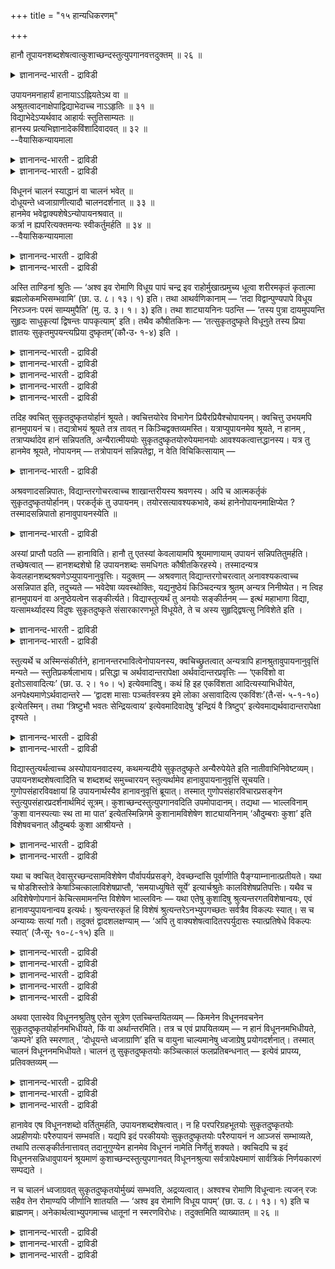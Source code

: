 +++
title = "१५ हान्यधिकरणम्"

+++

हानौ तूपायनशब्दशेषत्वात्कुशाच्छन्दस्तुत्युपगानवत्तदुक्तम् ॥ २६ ॥  
<details><summary>ज्ञानानन्द-भारती - द्राविडी</summary>

हानौ तूबायनसप्तसे षत्वात्कुसाच्चन्द: स्तुत्युबगानवत्तदुक्तम् ॥ २६ ॥
</details>

उपायनमनाहार्यं हानायाऽऽह्नियतेऽथ वा ॥  
अश्रुतत्वादनाक्षेपाद्विद्याभेदाच्च नाऽऽहृतिः ॥ ३१ ॥  
विद्याभेदेऽप्यर्थवाद आहार्यः स्तुतिसाम्यतः ॥  
हानस्य प्रत्यभिज्ञानादेकविंशादिवादवत् ॥ ३२ ॥  
--वैयासिकन्यायमाला

<details><summary>ज्ञानानन्द-भारती - द्राविडी</summary>

(ऒरुवर्) विडुवदऱ्काग (वेऱॊरुवर्) ऎडुत्तुक् कॊळ्ळुदल् ऎऩ्बदु सेर्त्तुक्
कॊळ्ळ वेण्डियदिल् लैया? अल्लदु सेर्त्तुक्कॊळ्ळ वेण्डियदु ताऩा?
सॊल्लप्पडाददिऩालुम्, वेण्डप्पडाददिऩालुम्, वेऱु वित्यैयाग इरुप्पदालुम्,
सेर्त्तुक् कॊळ्ळुदल् किडैयादु।
</details>

<details><summary>ज्ञानानन्द-भारती - द्राविडी</summary>

वेऱु वित्यैयायिरुन्दालुम् कूड पुगऴुदल् ऎऩ्ऱ साम्यम् इरुप्पदाल्, अर्त्त
वादम् सेर्त्तुक् कॊळ्ळ वेण्डियदु ताऩ्। विडुवदु ञाबगत्तिऱ्कु वरुवदाल्,
इरुबत्तियॊऩ्ऱु ऎऩ्बदु मुदलियदैच् चॊल्वदु पोल।
</details>

विधूननं चालनं स्याद्धानं वा चालनं भवेत् ॥  
दोधूयन्ते ध्वजाग्राणीत्यादौ चालनदर्शनात् ॥ ३३ ॥  
हानमेव भवेद्वाक्यशेषेऽन्योपायनश्रवात् ॥  
कर्त्रा न ह्यपरित्यक्तमन्यः स्वीकर्तुमर्हति ॥ ३४ ॥  
--वैयासिकन्यायमाला

<details><summary>ज्ञानानन्द-भारती - द्राविडी</summary>

उदऱुदल् ऎऩ्बदु असैप्पदा? अल्लदु विडुवदा? तुवजत्तिऩ् नुणिगळ् उदऱिक्
कॊण्डेयिरुक्किऩ्ऱऩ ऎऩ्बदु मुदलाऩदिल् असैवदु काणप्पडुवदाल् असैप् पदु
ताऩ्।
</details>

<details><summary>ज्ञानानन्द-भारती - द्राविडी</summary>

पिऩ् वाक्कियत्तिल् वेऱॊवर् ऎडुत्तुक्कॊळ्वदागच् चॊल्लियिरुप्पदाल्,
विडुवदु ऎऩ्ऱु ताऩ् आगुम्।सॆय्बव ऩाल् विट्टुविडप्पडामलिरुप्पदै इऩ्ऩॊरुवर्
ऎडुत्तुक् कॊळ्ळुवदु सात्तियमिल्लै।
</details>

अस्ति ताण्डिनां श्रुतिः — ‘अश्व इव रोमाणि विधूय पापं चन्द्र इव
राहोर्मुखात्प्रमुच्य धूत्वा शरीरमकृतं कृतात्मा ब्रह्मलोकमभिसम्भवामि’
(छा. उ. ८। १३। १) इति। तथा आथर्वणिकानाम् — ‘तदा विद्वान्पुण्यपापे
विधूय निरञ्जनः परमं साम्यमुपैति’ (मु. उ. ३। १। ३) इति। तथा
शाट्यायनिनः पठन्ति — ‘तस्य पुत्रा दायमुपयन्ति सुहृदः साधुकृत्यां
द्विषन्तः पापकृत्याम्’ इति। तथैव कौषीतकिनः — ‘तत्सुकृतदुष्कृते विधूनुते
तस्य प्रिया ज्ञातयः सुकृतमुपयन्त्यप्रिया दुष्कृतम्’(कौ॰उ॰ १-४) इति ।

<details><summary>ज्ञानानन्द-भारती - द्राविडी</summary>

(सिल सुरुदिगळिल् ञाऩि पुण्यबाबङ्गळै विट्टु विडुवदाग
सॊल्लप्पट्टिरुक्किऱदु। इङ्गु ञाऩिविट्ट पुण्यबाबङ्गळै पिऱर्
ऎडुत्तुक्कॊळ्गिऱार्गळ् ऎऩ्ऱु सॊल्लवेण्डुमा, वेण्डामा ऎऩ्ऱु सन्देहम्।
त्यागम् मट्टुमे सॊल्लियिरुप्पदाल् इङ्गु सेर्त्तुक् कॊळ्वदु किडैयादु
ऎऩ्ऱु पूर्वबक्षम्। पिऱर् सेर्त्तुक् कॊळ्ळाद पोदिलुम् ञाऩि विडमुडियुम्
सगुणोबा सऩत्तिल् पिऱर् सेर्त्तुक्कॊळ्वदुम्, कूऱप्पट्टिरुक्किऱदु आऩालुम्
निर्गुण वित्यैयिल् तियागम् मट्टुमे कूऱियि रुप्पदाल् अङ्गु पिऱर्
ऎडुत्तुक् कॊळ्वदु किडैयादु।
</details>

<details><summary>ज्ञानानन्द-भारती - द्राविडी</summary>

ञाऩि पुण्य पाबङ्गळै विडुवदुम् अदै पिऱर् सेर्त्तुक्कॊळ्वदुम् वित्यैयै
स्तोत्रम् सॆय्वदऱ् कागक् कूऱियिरुप्पदालुम् सिल सुरुदिगळिल् इरण्डैयुम्
सेर्त्ते कूऱियिरुप्पदालुम् विडुवदै मट्टुम् सॊल्लुम् सुरुदियिलुम्
सेर्त्तुक्कॊळ्वदुम् उण्डु ऎऩ्ऱु सित्तान्दम्।
</details>

<details><summary>ज्ञानानन्द-भारती - द्राविडी</summary>

मऱ्ऱॊरु विसारम्
</details>

<details><summary>ज्ञानानन्द-भारती - द्राविडी</summary>

इन्द सुरुदिगळिलेये वेऱु विदमाग विसारम् सॆय्यप्पडुगिऱदु। इन्द सुरुदिगळिल्
कूऱप्पट्ट विदूऩऩम् ऎऩ्बदु असैवा अल्लदु त्यागमा ऎऩ्ऱु सन्देहम् वियागरण
सास्तिरत्तिलुम् कवि पिरयोज कङ्गळिलुम् विदूऩऩम् ऎऩ्बदऱ्कु असैवु ऎऩ्ऱु
ताऩ् पॊरुळ् कूऱप्पट्टिरुक्किऱदु। त्यागमल्ल सिऱिदु कालम् पलऩ् एऱ्पडामल्
तडुप्पदु ताऩ् सालऩम् ऎऩ्ऱु पूर्वबक्षम्। पिऱर् पॊरुळै अवर् विडामल् पिऱर्
ऎडुत्तुक्कॊळ्ळमुडियाद पडियाल् विदूऩऩम् ऎऩ्बदु हाऩम्दाऩ्। इदऩाल् हाऩम्
मट्टुम् सॊल्लुमि टत्तिलुम् उबायऩम् उण्डु। तादुक्कळुक्कु पल अर्त्तमुण्डु
ऎऩ्ऱु सित्तान्दम्)।
</details>

<details><summary>ज्ञानानन्द-भारती - द्राविडी</summary>

"रोमङ्गळै कुदिरै (उदऱुवदु) पोल पाबत्तै उदऱिविट्टु, रागुविऩ् वायिलिरुन्दु
सन्दिरऩ् (विडुबडुवदु) पोल विडुबट्टु, असुत्तमाऩ सरीरत्तैत् तळ्ळिविट्टु,
(अबिमाऩत्तैत् तुऱन्दु) किरुदगिरुत् यऩाग, पिरह्ममागिऱ लोगत्तैयडैवेऩ्”
(सान्दोक्यम्।VIII-१३-१) ऎऩ्ऱु ताण्डिगळुडैय सुरुदि; अप्पडिये “अप्पॊऴुदु
ञाऩि पुण्य पाबङ्गळै उदऱिविट्टु निर्मलऩाग मेलाऩ पिरह्मत्तऩ्मैयै
अडैगिऱाऩ्” (मुण्डगम्।III-२-८) ऎऩ्ऱु अदर्व वेदिगळुडैय (सुरुदि) अप्पडिये
साट्यायनिगळ् "अवऩुडैय पुत्तिरर्गळ् सॊत्तै अडैगिऱार्गळ्, सुह्रुत्तुक्कळ्
नल्ल सॆय्गैयै, त्वेषिप्पवर्गळ् पाबच्चॆयलै" ऎऩ्ऱु सॊल्लुगिऱार्गळ्।
अप्पडिये कौषीदगिगळ्। “अदऩाल् पुण्यम्, पाबम् इरण्डैयुम उदऱिविडुगिऱाऩ्;
अवऩुडैय पिरियमायुळ्ळ ञादिगळ् पुण्यत्तै अडैगिऱार्गळ्, पिरियमिल्लादवर्गळ्
पाबत्तै” ऎऩ्ऱु।
</details>

तदिह क्वचित् सुकृतदुष्कृतयोर्हानं श्रूयते। क्वचित्तयोरेव विभागेन
प्रियैरप्रियैश्चोपायनम्। क्वचित्तु उभयमपि हानमुपायनं च। तद्यत्रोभयं
श्रूयते तत्र तावत् न किञ्चिद्वक्तव्यमस्ति। यत्राप्युपायनमेव श्रूयते, न
हानम् , तत्राप्यर्थादेव हानं सन्निपतति, अन्यैरात्मीययोः
सुकृतदुष्कृतयोरुपेयमानयोः आवश्यकत्वात्तद्धानस्य। यत्र तु हानमेव
श्रूयते, नोपायनम् — तत्रोपायनं सन्निपतेद्वा, न वेति विचिकित्सायाम् —

<details><summary>ज्ञानानन्द-भारती - द्राविडी</summary>

अव्विदम् इङ्गे सिलविडत्तिल् पुण्यबाबङ् गळै विट्टुविडुदल्
सॊल्लप्पडुगिऱदु; सिलविडत्तिल् अव्विरण्डैयुमे पिरित्तु
पिरियमायिरुप्पवर्गळुम् पिरियमिल्लादवर्गळुम् ऎडुत्तुक्कॊळ्वदु, सिलविडत्
तिलो विडुदल्, ऎडुत्तुक्कॊळ्ळुदल् इरण्डुमे सॊल्लप्पडुगिऱदु। अदिल्, ऎङ्गे
इरण्डुम् सॊल्लप् पडुगिऱदो, अङ्गेयो सॊल्लवेण्डियदाग ऒऩ्ऱु मिल्लै। ऎङ्गे
ऎडुत्तुक्कॊळ्वदु मात्तिरम् सॊल्लप् पडुगिऱदु, विडुदल् सॊल्लप्पडविल्लैयो,
अङ्गेयुम् कूड ताऩागवे (विडामलिरुन्दाल् ऎडुत्तुक्कॊळ्ळ मुडियाददिऩाल्)
विडुदल् किडैक्किऱदु, मऱ्ऱवर्गळाल् ऎडुत्तुक्कॊळ्ळप्पडुगिऱ तऩ्ऩुडैय पुण्य
पाबङ्ग ळुक्कु तऩ्ऩाल् विडप्पडुवदु अवसियमायिरुप्पदाल् आऩाल्, ऎङ्गे
विडुदल् मात्तिरम् सॊल्लप्पडुगिऱदु, ऎडुत्तुक्कॊळ्ळुदल्
सॊल्लप्पडविल्लैया,अङ्गेयुम् ऎडुत्तुक्कॊळ्वदु सेरुमा सेरादा ऎऩ्ऱु
सन्देहम् वरुम्बोदु।
</details>

अश्रवणादसन्निपातः, विद्यान्तरगोचरत्वाच्च शाखान्तरीयस्य श्रवणस्य। अपि च
आत्मकर्तृकं सुकृतदुष्कृतयोर्हानम्। परकर्तृकं तु उपायनम्।
तयोरसत्यावश्यकभावे, कथं हानेनोपायनमाक्षिप्येत ? तस्मादसन्निपातो
हानावुपायनस्येति ॥

<details><summary>ज्ञानानन्द-भारती - द्राविडी</summary>

पूर्वबक्षम्: सॊल्लप्पडाददिऩालुम्, वेऱु सागैयिल् सॊल्लप्पट्टिरुप्पदु वेऱु
वित्यैक्कु विषयमायिरुप्पदालुम्, सेरुदल् इल्लै। मेलुम्, पुण्य पाबङ्गळै
विडुदल्दाऩ् सॆय्यवेण्डिय कार्यम्; अवैगळै ऎडुत्तुक्कॊळ्वेण्डियदो
मऱ्ऱवर्गळ् सॆय्यवेण्डिय कार्यम्। अवऱ्ऱिल् अवसिय मिल्लादबोदु, विडुदल्
ऎऩ्बदिऩाल् ऎडुत्तुक्कॊळ्वदु ऎप्पडि वेण्डप्पडुम्। (ऒरुवऩ् वेण्डामॆऩ्बदै
वेऱॊरुवऩ् ऎडुत्तुक्कॊण्डुदाऩ् आग वेण्डु मॆऩ्ऱ कट्टायम् इल्लाददिऩाल्)।
आगैयाल् विडुदल् उळ्ळविडत्तिल् ऎडुत्तुक्कॊळ्वदु सेरादु ऎऩ्ऱु।
</details>

अस्यां प्राप्तौ पठति — हानाविति। हानौ तु एतस्यां केवलायामपि
श्रूयमाणायाम् उपायनं सन्निपतितुमर्हति। तच्छेषत्वात् — हानशब्दशेषो हि
उपायनशब्दः समधिगतः कौषीतकिरहस्ये। तस्मादन्यत्र
केवलहानशब्दश्रवणेऽप्युपायनानुवृत्तिः। यदुक्तम् — अश्रवणात्
विद्यान्तरगोचरत्वात् अनावश्यकत्वाच्च असन्निपात इति, तदुच्यते — भवेदेषा
व्यवस्थोक्तिः, यद्यनुष्ठेयं किञ्चिदन्यत्र श्रुतम् अन्यत्र निनीष्येत। न
त्विह हानमुपायनं वा अनुष्ठेयत्वेन सङ्कीर्त्यते। विद्यास्तुत्यर्थं तु
अनयोः सङ्कीर्तनम् — इत्थं महाभागा विद्या, यत्सामर्थ्यादस्य विदुषः
सुकृतदुष्कृते संसारकारणभूते विधूयेते, ते च अस्य सुहृद्द्विषत्सु निविशेते
इति ।

<details><summary>ज्ञानानन्द-भारती - द्राविडी</summary>

सित्तान्दम्: ऎऩ्ऱु इदु एऱ्पडुम्बोदु “विट्टु विडुवदिलो”, ऎऩ्ऱु
सॊल्गिऱार्। इन्द विडुदल् तऩिया कवे सॊल्लप्पट्टिरुन्दालुम्गूड,
ऎडुत्तुक्कॊळ्वदु सेरुवदु नियायम्, अदऱ्कु सेषमायिरुप्पदाल्। विडुदल् ऎऩ्ऱ
सप्तत्तिऱ्कु सेषमायल्लवा ऎडुत्तुक्कॊळ्वदु ऎऩ्ऱ सप्तम् कौषीदगि
रहस्यत्तिल् (उबनिषत्तिल् अऱियप्पडुगिऱदु? आगैयाल्, मऱ्ऱविडङ्गळिलुम्,
वॆऱुम् विडुदल् ऎऩ्ऱ सप्तम् मात्तिरम् सॊल्लप्पट्टु इरुन्द पोदिलुम्,
ऎडुत्तुक्कॊळ्वदु कूडवे वरुम्।
</details>

<details><summary>ज्ञानानन्द-भारती - द्राविडी</summary>

सॊल्लप्पडाददिऩालुम्, वेऱु वित्यैक्कु विषयमाऩदिऩालुम्,
अवसियमिरुक्कवेण्डुमॆऩ्बदु इल्लाददिऩालुम्, सेरादु ऎऩ्ऱु ऎदु
सॊल्लप्पट्टदो; अव्विषयत्तिल् सॊल्लप्पडुगिऱदु - ओरिडत्तिल् एदे ऩुम्
अऩुष्टिक्कप्पडवेण्डियदागच् चॊल्लप्पट्टदु। वेऱिडत्तिऱ्कु
कॊण्डुबोगप्पडुमेयाऩाल्, इन्द वियवस्तैयै(अददु अङ्गङ्गेदाऩ् ऎऩ्ऱु) सॊल्वदु
इरुक्कलाम्। आऩाल्, इङ्गेयो, विडुवदावदु, ऎडुत्तुक् कॊळ्वदावदु
अऩुष्टिक्कवेण्डियदाग सॊल्लप् पडविल्लै। वित्यैयै स्तुदि सॆय्वदऱ्कागत्ताऩ्
इव्विरण्डुम् सॊल्लप्पट्टु इरुक्किऱदु। “इव्वळवु
पॆरियबाक्कियमायिरुप्पदुवित्यै, ऎदिऩुडैय सामत्ति यत्तिऩाल् इन्द
ञाऩियिऩुडैय पुण्यबाबङ्गळ्, संसारत्तिऱ्कुक् कारणमायिरुन्दवैगळ्,
उदऱप्पट्टु विडुगिऩ्ऱऩवो, अवैगळुम् इवऩुडैय सुह्रुत् तुक्कळैयुम्,
त्वेषिगळैयुम् अडैगिऩ्ऱऩवो" ऎऩ्ऱु।
</details>

स्तुत्यर्थे च अस्मिन्संकीर्तने, हानानन्तरभावित्वेनोपायनस्य,
क्वचिच्छ्रुतत्वात् अन्यत्रापि हानश्रुतावुपायनानुवृत्तिं मन्यते —
स्तुतिप्रकर्षलाभाय। प्रसिद्धा च अर्थवादान्तरापेक्षा
अर्थवादान्तरप्रवृत्तिः — ‘एकविंशो वा इतोऽसावादित्यः’ (छा. उ. २। १०। ५)
इत्येवमादिषु। कथं हि इह एकविंशता आदित्यस्याभिधीयेत,
अनपेक्ष्यमाणेऽर्थवादान्तरे — ‘द्वादश मासाः पञ्चर्तवस्त्रय इमे लोका
असावादित्य एकविंशः’(तै॰सं॰ ५-१-१०) इत्येतस्मिन्। तथा ‘त्रिष्टुभौ भवतः
सेन्द्रियत्वाय’ इत्येवमादिवादेषु ‘इन्द्रियं वै त्रिष्टुप्’
इत्येवमाद्यर्थवादान्तरापेक्षा दृश्यते ।

<details><summary>ज्ञानानन्द-भारती - द्राविडी</summary>

स्तुदियै उत्तेसित्तु इव्विदम् सॊल्लुदल् ऎऩ्ऱिरुप्पदाल्, विडुवदऱ्कुप्
पिऩ्ऩाल् एऱ्पडुम् तऩ्मैयुळ्ळदाग ऎडुत्तुक्कॊळ्वदु ओरिडत्तिल्
सॊल्लप्पट्टिरुप्पदाल्, वेऱु इडत्तिलुम्गूड विडुदल् सॊल्लुमिडत्तिल्,
स्तुदिक्कुप् पॆरुमै किडैप्पदऱ्काग, ऎडुत्तुक्कॊळ्वदु ऎऩ्बदऱ्कुम् तॊडर्बु
उण्डॆऩ्ऱु (सुत्रगारर्); ऎण्णुगिऱार्।
</details>

<details><summary>ज्ञानानन्द-भारती - द्राविडी</summary>

ऒरुअर्त्तवादत्तिऩाल् अबेक्षिप्पदाग मऱ्ऱॊरु अर्त्तवादत्तिऱ्कु
पिरविरुत्तियिरुप्पदु पिरसित्तम्, “अन्द आदित्यऩ् इङ्गिरुन्दु
इरुबत्तोऱावदु” (सान्दोक्यम्। II-१०-५) ऎऩ्बदु मुदलियदुगळिल्। इङ्गे
आदित्यऩुक्कु इरुबत्तोऱावदागविरुक्कुम् तऩ्मै ऎप्पडिसॊल्लप्पडुम् “मासङ्गळ्
पऩ्ऩिरण्डु, रुदुक्कळ् ऐन्दु, इन्द लोगङ्गळ् मूऩ्ऱु; इन्द आदित्यऩ्
इरुबत्तोऱावदु” ऎऩ्ऱ इन्द वेऱु अर्त्तवादम् अबेक्षिक्कप्पडविल्लै।
ऎऩ्ऱाल्?"(यक्ञम्) इन्दिरियत् तुडऩ् कूडिऩदाग आवदऱ्कु त्रिष्टुप्पुक्कळ्
इरण्डुम् इरुक्किऩ्ऱऩ” ऎऩ्बदु मुदलिय सॊल्लुगैगळिलुम् “इन्दिरियम् ताऩ्
त्रिष्टुप्" ऎऩ्बदु मुदलिय वेऱु अर्त्तवादत्तिऩ् अबेक्षै काण्गिऱदु।
</details>

विद्यास्तुत्यर्थत्वाच्च अस्योपायनवादस्य, कथमन्यदीये सुकृतदुष्कृते
अन्यैरुपेयेते इति नातीवाभिनिवेष्टव्यम्। उपायनशब्दशेषत्वादिति च
शब्दशब्दं समुच्चारयन् स्तुत्यर्थामेव हानावुपायनानुवृत्तिं सूचयति।
गुणोपसंहारविवक्षायां हि उपायनार्थस्यैव हानावनुवृत्तिं ब्रूयात्। तस्मात्
गुणोपसंहारविचारप्रसङ्गेन स्तुत्युपसंहारप्रदर्शनार्थमिदं सूत्रम्।
कुशाच्छन्दस्तुत्युपगानवदिति उपमोपादानम्। तद्यथा — भाल्लविनाम् ‘कुशा
वानस्पत्याः स्थ ता मा पात’ इत्येतस्मिन्निगमे कुशानामविशेषेण
शाट्यायनिनाम् ‘औदुम्बराः कुशा’ इति विशेषवचनात् औदुम्बर्यः कुशा
आश्रीयन्ते ।

<details><summary>ज्ञानानन्द-भारती - द्राविडी</summary>

ऎडुत्तुक्कॊळ्वदैच् चॊल्वदु वित्यैयिऩ् स्तुदिक्काग ऎऩ्ऱिरुप्पदिऩालेये,
"मऱ्ऱवरुडैय पुण्य पाबङ्गळ् ऎप्पडि मऱ्ऱवर्गळाल् ऎडुत्तुक्
कॊळ्ळप्पडुगिऩ्ऱऩ?” ऎऩ्ऱु अदिगमाग अक्करै वैक्क वेण्डाम्।
</details>

<details><summary>ज्ञानानन्द-भारती - द्राविडी</summary>

“ऎडुत्तुक्कॊळ्वदु ऎऩ्ऱ सप्तम् सेषमायि रुप्पदाल्” ऎऩ्ऱु सप्तम् ऎऩ्ऱ
सॊल्लै सॊल्गिऱवर् (सूत्तिरक्कारर्) विडुदल् ऎऩ्ऱविडत्तिल् ऎडुत्तुक्
कॊळ्वदै तुडर्वदु स्तुदिक्कागत्ताऩ् ऎऩ्बदै सूसिक्किऱार्; कुणत्तै
उबसम्हारम् सॆय्यवेण्डु मॆऩ्ऱु सॊल्ल निऩैत्तालो, विडुदलिल् उबायऩम् ऎऩ्ऱ
विषयत्तिऱ्के (ऎडुत्तुक्कॊळ्वदु ऎऩ्बदऱ्के) तुडर्बै सॊल्लियिरुप्पार्।
आगैयाल् कुणोबसम् हार विसारत्तिऩ् तॊडर्बाग स्तुदियिऩ् उबसम् हारत्तै
काट्टुवदऱ्काग इन्द सूत्रम्। "कुसैगळ्, सन्दस्, स्तुदि उबगाऩम् इवैगळ् पोल”
ऎऩ्बदु उबमाऩत्तैच् चॊल्गिऱदु। अदु ऎप्पडियॆऩ्ऱाल्, "हे कुसैगळे, नीङ्गळ्
वऩस्पदि (काट्टिलुळ्ळ पॆरिय मरम्) यिलिरुन्दु उण्डाऩवर्गळ्। अप्पडियुळ्ळ
ताङ्गळ् ऎऩ्ऩै रक्षियुङ्गळ्" ऎऩ्ऱ इन्द पाल्लविगळुडैय वेदत्तिल् पॊदुवाग
कुसैगळुक्कु वऩस्पदियैक् कारणमायुळ्ळ तऩ्मै सॊल्लियिरुक्कैयिल्, साट्याय
ऩिगळुडैय वेदत्तिल् "उदुम्बरत्ताल् एऱ्पट्ट कुसैगळ्” ऎऩ्ऱु कुऱिप्पिट्टु
वसऩमिरुप्पदाल्, उदुम् परत्ताल् एऱ्पट्ट कुसैगळ् आसिरयिक्कप्पडुगिऩ्ऱऩ।
अदुबोल
</details>

यथा च क्वचित् देवासुरच्छन्दसामविशेषेण पौर्वापर्यप्रसङ्गे, देवच्छन्दांसि
पूर्वाणीति पैङ्ग्याम्नानात्प्रतीयते। यथा च षोडशिस्तोत्रे
केषाञ्चित्कालाविशेषप्राप्तौ, ‘समयाध्युषिते सूर्ये’ इत्यार्चश्रुतेः
कालविशेषप्रतिपत्तिः। यथैव च अविशेषेणोपगानं केचित्समामनन्ति विशेषेण
भाल्लविनः — यथा एतेषु कुशादिषु श्रुत्यन्तरगतविशेषान्वयः, एवं
हानावप्युपायनान्वय इत्यर्थः। श्रुत्यन्तरकृतं हि विशेषं
श्रुत्यन्तरेऽनभ्युपगच्छतः सर्वत्रैव विकल्पः स्यात्। स च अन्याय्यः
सत्यां गतौ। तदुक्तं द्वादशलक्षण्याम् — ‘अपि तु
वाक्यशेषत्वादितरपर्युदासः स्यात्प्रतिषेधे विकल्पः स्यात्’ (जै॰सू॰
१०-८-१५) इति ॥

<details><summary>ज्ञानानन्द-भारती - द्राविडी</summary>

सिलविडङ्गळिल् तेवच्चन्दस् असुरच्चन्दस् इवैगळुक्कु पॊदुवाय् मुऩ्बिऩ्
ऎऩ्ऱु एऱ्पडुम् पोदु “तेवच्चन्दस्कळ् मुन्दिऩवै” ऎऩ्ऱु पैङ्गिग ळुडैय
वेदत्तिलिरुन्दु तॆरिगिऱदु, ऎऩ्बदुबोल,
</details>

<details><summary>ज्ञानानन्द-भारती - द्राविडी</summary>

अदिरात्रत्तिल् षोडसि स्तोत्रम् सॆय्वदिल् सिलर्गळुक्कु
कालवित्यासमिल्लामल् वरुम्बोदु "उदयसमयत्तिल् सूर्यऩ् इरुक्कुम्बोदु" ऎऩ्ऱ
रिक्वेद सुरुदियिलिरुन्दु कुऱिप्पिट्ट कालम् तॆरिगिऱदु, ऎऩ्बदुबोल,
</details>

<details><summary>ज्ञानानन्द-भारती - द्राविडी</summary>

ऎप्पडि सिलर् पॊदुवाग (रित्विक्कुगळ्) काऩम् सॆय्वदागच् चॊल्लुगिऱार्गळ्,
पाल्लविगळ् (अत्वर् युवैत् तविर ऎऩ्ऱु) विसेषमाग सॊल्लुगिऱार्गळो, अदुबोल।
</details>

<details><summary>ज्ञानानन्द-भारती - द्राविडी</summary>

ऎव्विदम् इन्द कुसै मुदलियवैगळिल् वेऱु सुरुदियिलुळ्ळ विसेषत्तिऱ्कुत्
तॊडर्बो, अव्विदमे विडुदल् ऎऩ्बदिलुम् ऎडुत्तुक्कॊळ्वदु ऎऩ्बदऱ्कु अऩ्वयम्
(तॊडर्बु)।
</details>

<details><summary>ज्ञानानन्द-भारती - द्राविडी</summary>

वेऱु सुरुदियिलुळ्ळ विसेषम् मऱ्ऱ सुरुदियिल् सेर्त्तुक् कॊळ्ळाद पोऩाल्,
ऎङ्गेयुम् विगल्बम् (इप्पडियुमिरुक्कलाम्। अप्पडियुमिरुक्कलाम्) ऎऩ्ऱु
एऱ्पट्टुविडुम्। वेऱु वऴियिरुक्किऱबोदु अदु नियायमागादु। अदु
त्वादसलक्षणीयिल् (पऩ्ऩिरण्डु अत्यायङ्गळ् कॊण्ड पूर्वमीमांसा
सास्तिरत्तिल्) ‘आऩाल् वाक्य सेषमिरुप्पदाल् ऒऩ्ऱुक्कु विलक्कु इरुक्कुम्।
निषेदमाऩाल् विगल्बम् एऱ्पडुम्" (जैमिनि।X-८-१५) ऎऩ्ऱु
सॊल्लप्पट्टिरुक्किऱदु।
</details>

अथवा एतास्वेव विधूननश्रुतिषु एतेन सूत्रेण एतच्चिन्तयितव्यम् — किमनेन
विधूननवचनेन सुकृतदुष्कृतयोर्हानमभिधीयते, किं वा अर्थान्तरमिति। तत्र च
एवं प्रापयितव्यम् — न हानं विधूननमभिधीयते, ‘कम्पने’ इति स्मरणात् ,
‘दोधूयन्ते ध्वजाग्राणि’ इति च वायुना चाल्यमानेषु ध्वजाग्रेषु
प्रयोगदर्शनात्। तस्मात् चालनं विधूननमभिधीयते। चालनं तु सुकृतदुष्कृतयोः
कञ्चित्कालं फलप्रतिबन्धनात् — इत्येवं प्रापय्य, प्रतिवक्तव्यम् —

<details><summary>ज्ञानानन्द-भारती - द्राविडी</summary>

(वर्णगान्दरम् - वेऱुविदमाग विसारम्)
</details>

<details><summary>ज्ञानानन्द-भारती - द्राविडी</summary>

अल्लदु, इदे "उदऱुगिऱदु" ऎऩ्ऱ सुरुदिगळ् विषयमाय् इन्द सूत्तिरत्तैक्कॊण्डे
इव्विदम् सिन्दिक्क वेण्डुम् उदऱुगिऱदु ऎऩ्ऱ इन्द वसऩत् तिऩाल् पुण्य
पाबङ्गळै विडुदल् सॊल्लप्पडुगिऱदा, अल्लदु वेऱु विषयमा, ऎऩ्ऱु।
</details>

<details><summary>ज्ञानानन्द-भारती - द्राविडी</summary>

अप्पॊऴुदु इव्विदम् वैत्तुक्कॊळ्ळ वेण्डुम्। “विदूऩऩम्” ऎऩ्बदाल् विडुवदु
सॊल्लप् पडविल्लै। ' क “तू ऎऩ्गिऱदु असैवदिल्” ऎऩ्ऱु (वियागरणत्तिल्)
स्मरिक्कप्पट्टिरुप्पदाल्, "कॊडिग ळिऩ् नुऩिगळ् दोधूयन्ते ऎऩ्ऱु वायुविऩाल्
कॊडिगळिऩ् नुऩिगळ् असैक्कप्पडुम् पोदु पिरयोगमिरुप्पदिऩाल्” आगैयाल्
“असैत्तल्”, “विदूऩऩम्” ऎऩ्ऱु सॊल्लप् पडुगिऱदु। पुण्य पाबङ्गळुक्कु पलऩ्
कॊडुप्पदु कॊञ् जगालम् तडैबडुवदाल् असैवु, ऎऩ्ऱु इव्विदमाग वैत्तुक्कॊण्डु
पदिल् सॊल्लवेण्डुम्।
</details>

हानावेव एष विधूननशब्दो वर्तितुमर्हति, उपायनशब्दशेषत्वात्। न हि
परपरिग्रहभूतयोः सुकृतदुष्कृतयोः अप्रहीणयोः परैरुपायनं सम्भवति। यद्यपि
इदं परकीययोः सुकृतदुष्कृतयोः परैरुपायनं न आञ्जसं सम्भाव्यते, तथापि
तत्सङ्कीर्तनात्तावत् तदानुगुण्येन हानमेव विधूननं नामेति निर्णेतुं
शक्यते। क्वचिदपि च इदं विधूननसन्निधावुपायनं श्रूयमाणं
कुशाच्छन्दस्तुत्युपगानवत् विधूननश्रुत्या सर्वत्रापेक्ष्यमाणं सार्वत्रिकं
निर्णयकारणं सम्पद्यते ।

न च चालनं ध्वजाग्रवत् सुकृतदुष्कृतयोर्मुख्यं सम्भवति, अद्रव्यत्वात्।
अश्वश्च रोमाणि विधून्वानः त्यजन् रजः सहैव तेन रोमाण्यपि जीर्णानि शातयति
— ‘अश्व इव रोमाणि विधूय पापम्’ (छा. उ. ८। १३। १) इति च ब्राह्मणम्।
अनेकार्थत्वाभ्युपगमाच्च धातूनां न स्मरणविरोधः। तदुक्तमिति व्याख्यातम् ॥
२६ ॥

<details><summary>ज्ञानानन्द-भारती - द्राविडी</summary>

विदूऩऩम् ऎऩ्ऱ इन्द सप्तम् विडुदल् ऎऩ्ऱ अर्त्तत्तिल् ताऩ् इरुप्पदु
नियायम्, उबायऩ सप्तत्तै सेषमागक् कॊण्डिरुप्पदाल् पिऱरैच् चेर्न्ददायुळ्ळ
पुण्य पाबङ्गळै अवर्गळ् विडामल् मऱ्ऱवर् ऎडुत्तुक् कॊळ्वदु सम्बविक्कादु
अल्लवा? ऒरुवरै सेर्न्द पुण्य पाबङ्गळै मऱ्ऱवर्गळ् ऎडुत्तुक् कॊळ्वदु
मुक्यमाग सम्बविक्कादबोऩालुम् अदु (उबायऩम्) सॊल्लप्पट्टिरुक्किऱबडियाल्।
अदऱ्कु अऩुगुणमाग विडुदल्दाऩ् विदूऩऩम् ऎऩ्बदु ऎऩ्ऱु निर्णयिक्क मुडियुम्।
सिलविडङ्गळिल् विदूऩऩत्तिऱ्कु समीबत्तिल् सॊल्लप्पट्टिरुक्कुम्
ऎडुत्तुक्कॊळ्वदु ऎऩ्बदु कुसाच् चन्दस्, स्तुदि उबगाऩम्बोल। विदूऩऩम् ऎऩ्ऱ
सुरुदियिऩाल् ऎल्लाविडङ्गळिलुम् अबेक्षिक्कप्पडु वदाय् ऎङ्गुमुळ्ळदु ऎऩ्ऱु
तीर्माऩिक्क कारणमागिऱदु।
</details>

<details><summary>ज्ञानानन्द-भारती - द्राविडी</summary>

मेलुम् पुण्य, पाबङ्गळुक्कु त्वजङ्गळिऩ् नुऩिगळैप् पोल मुक्कियमाऩ असैदल्
सम्बविक्कादु, अवै तिरवियमिल्लाददिऩाल् कुदिरैयुम् रोमङ्गळै असैक्कुम् पोदु
पुऴुदियै विलक्किक्कॊण्डु अत्तुडऩ् कूडवे जीर्णमाऩ रोमङ्गळैयुम् तळ्ळि
विडुगिऱदु।“कुदिरै रोमङ्गळैप्पोल पाबत्तै उदऱि” (सान्दोक्यम्।VIII-१३\*१)
ऎऩ्ऱु पिराह्मऩम्, तादुक्क ळुक्कु पलविद अर्त्तङ्गळैयुडैय तऩ्मैयै ऒप्पुक्
कॊळ्वदाल् वियागरण स्मिरुदिक्कु विरोदमिल्लै।
</details>

<details><summary>ज्ञानानन्द-भारती - द्राविडी</summary>

'अदु सॊल्लप्पट्टदु” ऎऩ्ऱदु वियाक्याऩम् सॆय्यप्पट्टुविट्टदु।
</details>

